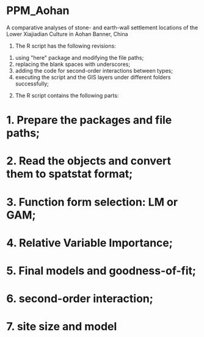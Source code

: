 # PPM_Aohan
A comparative analyses of stone- and earth-wall settlement locations of the Lower Xiajiadian Culture in Aohan Banner, China
1. The R script has the following revisions:
1) using "here" package and modifying the file paths;
2) replacing the blank spaces with underscores;
3) adding the code for second-order interactions between types;
4) executing the script and the GIS layers under different folders successfully;

2. The R script contains the following parts:
# 1. Prepare the packages and file paths;
# 2. Read the objects and convert them to spatstat format;
# 3. Function form selection: LM or GAM;
# 4. Relative Variable Importance;
# 5. Final models and goodness-of-fit;
# 6. second-order interaction;
# 7. site size and model
